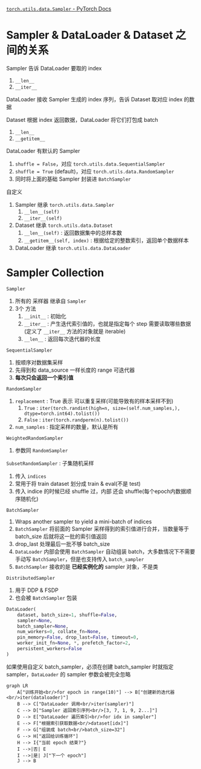 [`torch.utils.data.Sampler` - PyTorch Docs](https://docs.pytorch.org/docs/stable/data.html#torch.utils.data.Sampler)


# Sampler & DataLoader & Dataset 之间的关系

Sampler 告诉 DataLoader 要取的 index
1. `__len__`
2. `__iter__`

DataLoader 接收 Sampler 生成的 index 序列，告诉 Dataset 取对应 index 的数据

Dataset 根据 index 返回数据，DataLoader 将它们打包成 batch
1. `__len__`
2. `__getitem__`


DataLoader 有默认的 Sampler
1. `shuffle = False`，对应 `torch.utils.data.SequentialSampler`
2. `shuffle = True` (default)，对应 `torch.utils.data.RandomSampler`
3. 同时将上面的基础 Sampler 封装进 `BatchSampler`


自定义
1. Sampler 继承 `torch.utils.data.Sampler`
   1. `__len__(self)`
   2. `__iter__(self)`
2. Dataset 继承 `torch.utils.data.Dataset`
   1. `__len__(self)` : 返回数据集中的总样本数
   2. `__getitem__(self, index)` : 根据给定的整数索引，返回单个数据样本
3. DataLoader 继承 `torch.utils.data.DataLoader`





# Sampler Collection


`Sampler`
1. 所有的 采样器 继承自 `Sampler`
2. 3个 方法
   1. `__init__` : 初始化
   2. `__iter__` : 产生迭代索引值的，也就是指定每个 step 需要读取哪些数据 (定义了 `__iter__` 方法的对象就是 iterable)
   3. `__len__`  : 返回每次迭代器的长度


`SequentialSampler`
1. 按顺序对数据集采样
2. 先得到和 data_source 一样长度的 range 可迭代器
3. **每次只会返回一个索引值**


`RandomSampler`
1. `replacement` : True 表示 可以重复采样(可能导致有的样本采样不到)
   1. `True`  : `iter(torch.randint(high=n, size=(self.num_samples,), dtype=torch.int64).tolist())`
   2. `False` : `iter(torch.randperm(n).tolist())`
2. `num_samples` : 指定采样的数量，默认是所有

`WeightedRandomSampler`
1. 参数同 `RandomSampler`


`SubsetRandomSampler` : 子集随机采样
1. 传入 `indices`
2. 常用于将 train dataset 划分成 train & eval(不是 test)
3. 传入 indice 的时候已经 shuffle 过，内部 还会 shuffle(每个epoch内数据顺序随机化)

`BatchSampler`
1. Wraps another sampler to yield a mini-batch of indices
2. `BatchSampler` 将前面的 Sampler 采样得到的索引值进行合并，当数量等于 batch_size 后就将这一批的索引值返回
3. drop_last 处理最后一批不够 batch_size
4. `DataLoader` 内部会使用 `BatchSampler` 自动组装 batch，大多数情况下不需要手动写 `BatchSampler`，但是也支持传入 `batch_sampler`
5. `BatchSampler` 接收的是 **已经实例化的** sampler 对象，不是类


`DistributedSampler`
1. 用于 DDP & FSDP
2. 也会被 `BatchSampler` 包装





```python
DataLoader(
    dataset, batch_size=1, shuffle=False,
    sampler=None,
    batch_sampler=None,
    num_workers=0, collate_fn=None,
    pin_memory=False, drop_last=False, timeout=0,
    worker_init_fn=None, *, prefetch_factor=2,
    persistent_workers=False
)
```

如果使用自定义 batch_sampler，必须在创建 batch_sampler 时就指定 sampler，`DataLoader` 的 sampler 参数会被完全忽略


```mermaid
graph LR
    A["训练开始<br/>for epoch in range(10)"] --> B["创建新的迭代器<br/>iter(dataloader)"]
    B --> C["DataLoader 调用<br/>iter(sampler)"]
    C --> D["Sampler 返回索引序列<br/>[3, 7, 1, 9, 2...]"]
    D --> E["DataLoader 遍历索引<br/>for idx in sampler"]
    E --> F["根据索引获取数据<br/>dataset[idx]"]
    F --> G["组装成 batch<br/>batch_size=32"]
    G --> H["返回给训练循环"]
    H --> I{"当前 epoch 结束?"}
    I -->|否| E
    I -->|是| J["下一个 epoch"]
    J --> B
```



